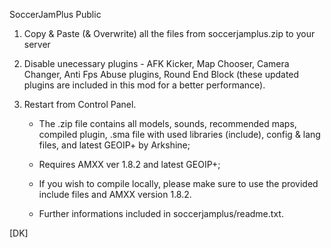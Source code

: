 SoccerJamPlus Public

1. Copy & Paste (& Overwrite) all the files from soccerjamplus.zip to your server

2) Disable unecessary plugins - AFK Kicker, Map Chooser, Camera Changer, Anti Fps Abuse plugins, Round End Block (these updated plugins are included in this mod for a better performance).

3) Restart from Control Panel.

    - The .zip file contains all models, sounds, recommended maps, compiled plugin, .sma file with used libraries (include), config & lang files, and latest GEOIP+ by Arkshine;
  
    - Requires AMXX ver 1.8.2 and latest GEOIP+;
    - If you wish to compile locally, please make sure to use the provided include files and AMXX version 1.8.2.
    - Further informations included in soccerjamplus/readme.txt.

[DK]
